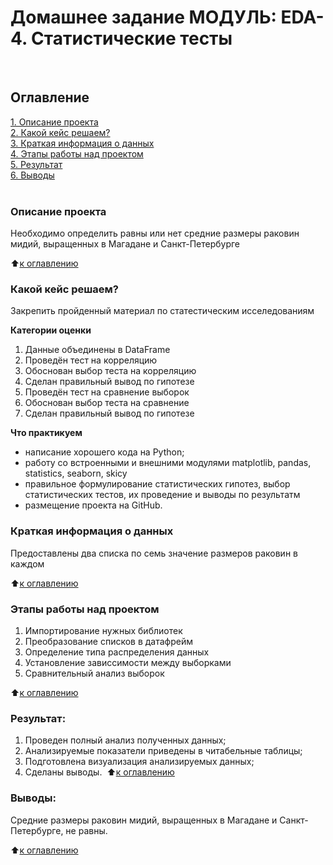 # Домашнее задание МОДУЛЬ: EDA-4. Статистические тесты
​
## Оглавление  
[1. Описание проекта]()  
[2. Какой кейс решаем?]()  
[3. Краткая информация о данных]()  
[4. Этапы работы над проектом]()  
[5. Результат]()  
[6. Выводы]()     
​
### Описание проекта    
Необходимо определить равны или нет средние размеры раковин мидий, выращенных в Магадане и Санкт-Петербурге

:arrow_up:[к оглавлению]()
​
### Какой кейс решаем?    
Закрепить пройденный материал по статестическим исселедованиям

**Категории оценки**
1. Данные объединены в DataFrame 
2. Проведён тест на корреляцию
3. Обоснован выбор теста на корреляцию
4. Сделан правильный вывод по гипотезе
5. Проведён тест на сравнение выборок
6. Обоснован выбор теста на сравнение
7. Сделан правильный вывод по гипотезе

**Что практикуем**     
- написание хорошего кода на Python;
- работу со встроенными и внешними модулями matplotlib, pandas, statistics, seaborn, skicy
- правильное формулирование статистических гипотез, выбор статистических тестов, их проведение и выводы по результатм
- размещение проекта на GitHub.
​
### Краткая информация о данных
Предоставлены два списка по семь значение размеров раковин в каждом

:arrow_up:[к оглавлению]()
​
​
### Этапы работы над проектом
1. Импортирование нужных библиотек
2. Преобразование списков в датафрейм
3. Определение типа распределения данных
4. Установление зависсимости между выборками
5. Сравнительный анализ выборок

​:arrow_up:[к оглавлению]()
​
### Результат:  
   1. Проведен полный анализ полученных данных;
   2. Анализируемые показатели приведены в читабельные таблицы;
   3. Подготовлена визуализация анализируемых данных; 
   4. Сделаны выводы.
​
:arrow_up:[к оглавлению]()
​
### Выводы:  
Средние размеры раковин мидий, выращенных в Магадане и Санкт-Петербурге, не равны.

:arrow_up:[к оглавлению]()